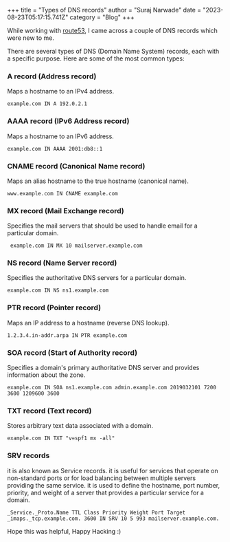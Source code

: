 +++
title = "Types of DNS records"
author = "Suraj Narwade"
date = "2023-08-23T05:17:15.741Z"
category = "Blog"
+++

While working with [route53](https://aws.amazon.com/route53/), I came across a couple of DNS records which were new to me.


There are several types of DNS (Domain Name System) records, each with a specific purpose. Here are some of the most common types:


### A record (Address record)


Maps a hostname to an IPv4 address.



```
example.com IN A 192.0.2.1

```

### AAAA record (IPv6 Address record)


Maps a hostname to an IPv6 address.



```
example.com IN AAAA 2001:db8::1

```

### CNAME record (Canonical Name record)


Maps an alias hostname to the true hostname (canonical name).



```
www.example.com IN CNAME example.com

```

### MX record (Mail Exchange record)


Specifies the mail servers that should be used to handle email for a particular domain.



```
 example.com IN MX 10 mailserver.example.com

```

### NS record (Name Server record)


Specifies the authoritative DNS servers for a particular domain.



```
example.com IN NS ns1.example.com

```

### PTR record (Pointer record)


Maps an IP address to a hostname (reverse DNS lookup).



```
1.2.3.4.in-addr.arpa IN PTR example.com

```

### SOA record (Start of Authority record)


Specifies a domain's primary authoritative DNS server and provides information about the zone.



```
example.com IN SOA ns1.example.com admin.example.com 2019032101 7200 3600 1209600 3600

```

### TXT record (Text record)


Stores arbitrary text data associated with a domain.



```
example.com IN TXT "v=spf1 mx -all"

```

### SRV records


it is also known as Service records. it is useful for services that operate on non\-standard ports or for load balancing between multiple servers providing the same service. it is used to define the hostname, port number, priority, and weight of a server that provides a particular service for a domain.



```
_Service._Proto.Name TTL Class Priority Weight Port Target
_imaps._tcp.example.com. 3600 IN SRV 10 5 993 mailserver.example.com.

```

Hope this was helpful, Happy Hacking :)


